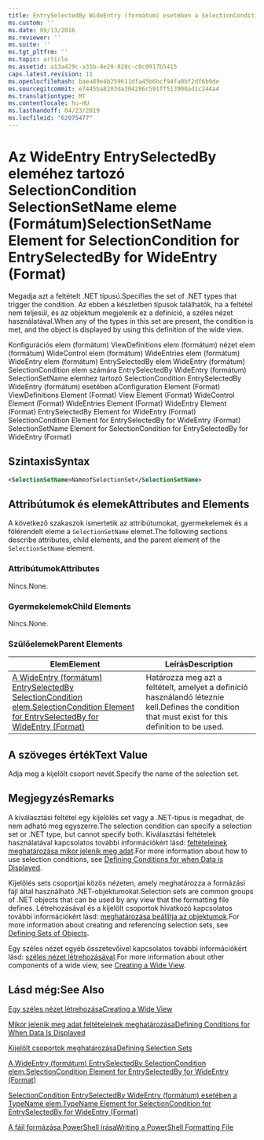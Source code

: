 ```yaml
---
title: EntrySelectedBy WideEntry (formátum) esetében a SelectionCondition SelectionSetName eleme |} A Microsoft Docs
ms.custom: ''
ms.date: 09/13/2016
ms.reviewer: ''
ms.suite: ''
ms.tgt_pltfrm: ''
ms.topic: article
ms.assetid: a13a429c-a31b-4e29-828c-c0c0917b5415
caps.latest.revision: 11
ms.openlocfilehash: baea89e4b259611dfa45b6bcf94fa0bf2df6b9de
ms.sourcegitcommit: e7445ba8203da304286c591ff513900ad1c244a4
ms.translationtype: MT
ms.contentlocale: hu-HU
ms.lasthandoff: 04/23/2019
ms.locfileid: "62075477"
---
```

# <a name="selectionsetname-element-for-selectioncondition-for-entryselectedby-for-wideentry-format"></a><span data-ttu-id="91821-102">Az WideEntry EntrySelectedBy eleméhez tartozó SelectionCondition SelectionSetName eleme (Formátum)</span><span class="sxs-lookup"><span data-stu-id="91821-102">SelectionSetName Element for SelectionCondition for EntrySelectedBy for WideEntry (Format)</span></span>

<span data-ttu-id="91821-103">Megadja azt a feltételt .NET típusú.</span><span class="sxs-lookup"><span data-stu-id="91821-103">Specifies the set of .NET types that trigger the condition.</span></span> <span data-ttu-id="91821-104">Az ebben a készletben típusok találhatók, ha a feltétel nem teljesül, és az objektum megjelenik ez a definíció, a széles nézet használatával.</span><span class="sxs-lookup"><span data-stu-id="91821-104">When any of the types in this set are present, the condition is met, and the object is displayed by using this definition of the wide view.</span></span>

<span data-ttu-id="91821-105">Konfigurációs elem (formátum) ViewDefinitions elem (formátum) nézet elem (formátum) WideControl elem (formátum) WideEntries elem (formátum) WideEntry elem (formátum) EntrySelectedBy elem WideEntry (formátum) SelectionCondition elem számára EntrySelectedBy WideEntry (formátum) SelectionSetName elemhez tartozó SelectionCondition EntrySelectedBy WideEntry (formátum) esetében a</span><span class="sxs-lookup"><span data-stu-id="91821-105">Configuration Element (Format) ViewDefinitions Element (Format) View Element (Format) WideControl Element (Format) WideEntries Element (Format) WideEntry Element (Format) EntrySelectedBy Element for WideEntry (Format) SelectionCondition Element for EntrySelectedBy for WideEntry (Format) SelectionSetName Element for SelectionCondition for EntrySelectedBy for WideEntry (Format)</span></span>

## <a name="syntax"></a><span data-ttu-id="91821-106">Szintaxis</span><span class="sxs-lookup"><span data-stu-id="91821-106">Syntax</span></span>

```xml
<SelectionSetName>NameofSelectionSet</SelectionSetName>
```

## <a name="attributes-and-elements"></a><span data-ttu-id="91821-107">Attribútumok és elemek</span><span class="sxs-lookup"><span data-stu-id="91821-107">Attributes and Elements</span></span>

<span data-ttu-id="91821-108">A következő szakaszok ismertetik az attribútumokat, gyermekelemek és a fölérendelt eleme a `SelectionSetName` elemet.</span><span class="sxs-lookup"><span data-stu-id="91821-108">The following sections describe attributes, child elements, and the parent element of the `SelectionSetName` element.</span></span>

### <a name="attributes"></a><span data-ttu-id="91821-109">Attribútumok</span><span class="sxs-lookup"><span data-stu-id="91821-109">Attributes</span></span>

<span data-ttu-id="91821-110">Nincs.</span><span class="sxs-lookup"><span data-stu-id="91821-110">None.</span></span>

### <a name="child-elements"></a><span data-ttu-id="91821-111">Gyermekelemek</span><span class="sxs-lookup"><span data-stu-id="91821-111">Child Elements</span></span>

<span data-ttu-id="91821-112">Nincs.</span><span class="sxs-lookup"><span data-stu-id="91821-112">None.</span></span>

### <a name="parent-elements"></a><span data-ttu-id="91821-113">Szülőelemek</span><span class="sxs-lookup"><span data-stu-id="91821-113">Parent Elements</span></span>

|<span data-ttu-id="91821-114">Elem</span><span class="sxs-lookup"><span data-stu-id="91821-114">Element</span></span>|<span data-ttu-id="91821-115">Leírás</span><span class="sxs-lookup"><span data-stu-id="91821-115">Description</span></span>|
|-------------|-----------------|
|[<span data-ttu-id="91821-116">A WideEntry (formátum) EntrySelectedBy SelectionCondition elem.</span><span class="sxs-lookup"><span data-stu-id="91821-116">SelectionCondition Element for EntrySelectedBy for WideEntry (Format)</span></span>](./selectioncondition-element-for-entryselectedby-for-widecontrol-format.md)|<span data-ttu-id="91821-117">Határozza meg azt a feltételt, amelyet a definíció használandó léteznie kell.</span><span class="sxs-lookup"><span data-stu-id="91821-117">Defines the condition that must exist for this definition to be used.</span></span>|

## <a name="text-value"></a><span data-ttu-id="91821-118">A szöveges érték</span><span class="sxs-lookup"><span data-stu-id="91821-118">Text Value</span></span>

<span data-ttu-id="91821-119">Adja meg a kijelölt csoport nevét.</span><span class="sxs-lookup"><span data-stu-id="91821-119">Specify the name of the selection set.</span></span>

## <a name="remarks"></a><span data-ttu-id="91821-120">Megjegyzés</span><span class="sxs-lookup"><span data-stu-id="91821-120">Remarks</span></span>

<span data-ttu-id="91821-121">A kiválasztási feltétel egy kijelölés set vagy a .NET-típus is megadhat, de nem adható meg egyszerre.</span><span class="sxs-lookup"><span data-stu-id="91821-121">The selection condition can specify a selection set or .NET type, but cannot specify both.</span></span> <span data-ttu-id="91821-122">Kiválasztási feltételek használatával kapcsolatos további információkért lásd: [feltételeinek meghatározása mikor jelenik meg adat](./defining-conditions-for-displaying-data.md).</span><span class="sxs-lookup"><span data-stu-id="91821-122">For more information about how to use selection conditions, see [Defining Conditions for when Data is Displayed](./defining-conditions-for-displaying-data.md).</span></span>

<span data-ttu-id="91821-123">Kijelölés sets csoportjai közös nézeten, amely meghatározza a formázási fájl által használható .NET-objektumokat.</span><span class="sxs-lookup"><span data-stu-id="91821-123">Selection sets are common groups of .NET objects that can be used by any view that the formatting file defines.</span></span> <span data-ttu-id="91821-124">Létrehozásával és a kijelölt csoportok hivatkozó kapcsolatos további információkért lásd: [meghatározása beállítja az objektumok](./defining-selection-sets.md).</span><span class="sxs-lookup"><span data-stu-id="91821-124">For more information about creating and referencing selection sets, see [Defining Sets of Objects](./defining-selection-sets.md).</span></span>

<span data-ttu-id="91821-125">Egy széles nézet egyéb összetevőivel kapcsolatos további információkért lásd: [széles nézet létrehozásával](./creating-a-wide-view.md).</span><span class="sxs-lookup"><span data-stu-id="91821-125">For more information about other components of a wide view, see [Creating a Wide View](./creating-a-wide-view.md).</span></span>

## <a name="see-also"></a><span data-ttu-id="91821-126">Lásd még:</span><span class="sxs-lookup"><span data-stu-id="91821-126">See Also</span></span>

[<span data-ttu-id="91821-127">Egy széles nézet létrehozása</span><span class="sxs-lookup"><span data-stu-id="91821-127">Creating a Wide View</span></span>](./creating-a-wide-view.md)

[<span data-ttu-id="91821-128">Mikor jelenik meg adat feltételeinek meghatározása</span><span class="sxs-lookup"><span data-stu-id="91821-128">Defining Conditions for When Data Is Displayed</span></span>](./defining-conditions-for-displaying-data.md)

[<span data-ttu-id="91821-129">Kijelölt csoportok meghatározása</span><span class="sxs-lookup"><span data-stu-id="91821-129">Defining Selection Sets</span></span>](./defining-selection-sets.md)

[<span data-ttu-id="91821-130">A WideEntry (formátum) EntrySelectedBy SelectionCondition elem.</span><span class="sxs-lookup"><span data-stu-id="91821-130">SelectionCondition Element for EntrySelectedBy for WideEntry (Format)</span></span>](./selectioncondition-element-for-entryselectedby-for-widecontrol-format.md)

[<span data-ttu-id="91821-131">SelectionCondition EntrySelectedBy WideEntry (formátum) esetében a TypeName elem.</span><span class="sxs-lookup"><span data-stu-id="91821-131">TypeName Element for SelectionCondition for EntrySelectedBy for WideEntry (Format)</span></span>](./typename-element-for-selectioncondition-for-entryselectedby-for-widecontrol-format.md)

[<span data-ttu-id="91821-132">A fájl formázása PowerShell írása</span><span class="sxs-lookup"><span data-stu-id="91821-132">Writing a PowerShell Formatting File</span></span>](./writing-a-powershell-formatting-file.md)
